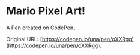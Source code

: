 # Mario Pixel Art!

A Pen created on CodePen.

Original URL: [https://codepen.io/una/pen/oXXRgg](https://codepen.io/una/pen/oXXRgg).

